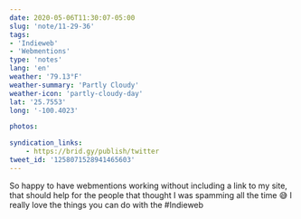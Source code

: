 ```yaml
---
date: 2020-05-06T11:30:07-05:00
slug: 'note/11-29-36'
tags:
- 'Indieweb'
- 'Webmentions'
type: 'notes'
lang: 'en'
weather: '79.13°F'
weather-summary: 'Partly Cloudy'
weather-icon: 'partly-cloudy-day'
lat: '25.7553'
long: '-100.4023'

photos:

syndication_links:
    - https://brid.gy/publish/twitter
tweet_id: '1258071528941465603'
---
```

So happy to have webmentions working without including a link to my site, that should help for the people that thought I was spamming all the time 😅 
I really love the things you can do with the #Indieweb
 